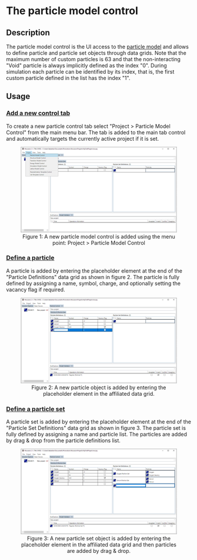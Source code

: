 # The particle model control

## Description

The particle model control is the UI access to the [particle model](./particle-model.md) and allows to define particle and particle set objects through data grids. Note that the maximum number of custom particles is 63 and that the non-interacting "Void" particle is always implicitly defined as the index "0". During simulation each particle can be identified by its index, that is, the first custom particle defined in the list has the index "1".

## Usage

### [Add a new control tab](#add-a-new-control-tab)

To create a new particle control tab select "Project > Particle Model Control" from the main menu bar. The tab is added to the main tab control and automatically targets the currently active project if it is set.

<figure style="text-align: center">
    <img src="./figures/png/ui-particle-control.png">
    <figcaption>
    Figure 1: A new particle model control is added using the menu point: Project > Particle Model Control
    </figcaption>
</figure>

### [Define a particle](#define-a-particle)

A particle is added by entering the placeholder element at the end of the "Particle Definitions" data grid as shown in figure 2. The particle is fully defined by assigning a name, symbol, charge, and optionally setting the vacancy flag if required. 

<figure style="text-align: center">
    <img src="./figures/png/ui-define-particle.png">
    <figcaption>
    Figure 2: A new particle object is added by entering the placeholder element in the affiliated data grid.
    </figcaption>
</figure>

### [Define a particle set](#define-a-particle-set)

A particle set is added by entering the placeholder element at the end of the "Particle Set Definitions" data grid as shown in figure 3. The particle set is fully defined by assigning a name and particle list. The particles are added by drag & drop from the particle definitions list.

<figure style="text-align: center">
    <img src="./figures/png/ui-define-particle-set.png">
    <figcaption>
    Figure 3: A new particle set object is added by entering the placeholder element in the affiliated data grid and then particles are added by drag & drop.
    </figcaption>
</figure>